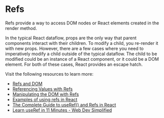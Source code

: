 # Refs

Refs provide a way to access DOM nodes or React elements created in the render method.

In the typical React dataflow, props are the only way that parent components interact with their children. To modify a child, you re-render it with new props. However, there are a few cases where you need to imperatively modify a child outside of the typical dataflow. The child to be modified could be an instance of a React component, or it could be a DOM element. For both of these cases, React provides an escape hatch.

Visit the following resources to learn more:

- [Refs and DOM](https://reactjs.org/docs/refs-and-the-dom.html)
- [Referencing Values with Refs](https://react.dev/learn/referencing-values-with-refs)
- [Manipulating the DOM with Refs](https://react.dev/learn/manipulating-the-dom-with-refs)
- [Examples of using refs in React](https://www.robinwieruch.de/react-ref/)
- [The Complete Guide to useRef() and Refs in React](https://dmitripavlutin.com/react-useref-guide/)
- [Learn useRef in 11 Minutes - Web Dev Simplified](https://www.youtube.com/watch?v=t2ypzz6gJm0)
